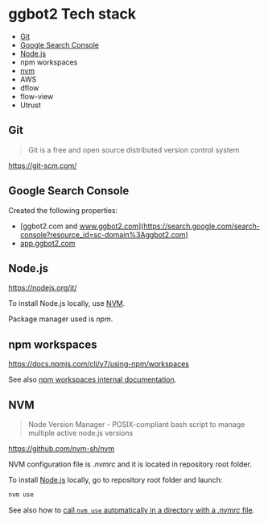 # ggbot2 Tech stack

- [Git](#git)
- [Google Search Console](google-search-console)
- [Node.js](#nodejs)
- npm workspaces
- [nvm](#nvm)
- AWS
- dflow
- flow-view
- Utrust


## Git

> Git is a free and open source distributed version control system

https://git-scm.com/

## Google Search Console

Created the following properties:

- [ggbot2.com and www.ggbot2.com](https://search.google.com/search-console?resource_id=sc-domain%3Aggbot2.com)
- [app.ggbot2.com](https://search.google.com/search-console/sitemaps?resource_id=sc-domain%3Aapp.ggbot2.com)

## Node.js

https://nodejs.org/it/

To install Node.js locally, use [NVM](#nvm).

Package manager used is *npm*.

## npm workspaces

https://docs.npmjs.com/cli/v7/using-npm/workspaces

See also [npm workspaces internal documentation](./npm-workspaces.md).

## NVM

> Node Version Manager - POSIX-compliant bash script to manage multiple active node.js versions

https://github.com/nvm-sh/nvm

NVM configuration file is *.nvmrc* and it is located in repository root folder.

To install [Node.js](#nodejs) locally,  go to repository root folder and launch:

```sh
nvm use
```

See also how to [call `nvm use` automatically in a directory with a *.nvmrc* file](https://github.com/nvm-sh/nvm#calling-nvm-use-automatically-in-a-directory-with-a-nvmrc-file).

